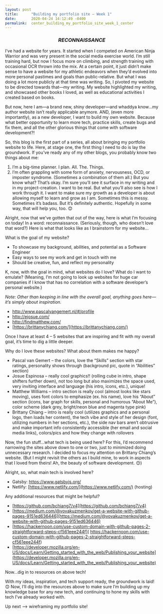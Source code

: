 ```yaml
---
layout: post
title:      "Building my portfolio site – Week 1"
date:       2020-04-24 14:12:49 -0400
permalink:  center_building_my_portfolio_site_week_1_center
---
```


### <center> *RECONNAISSANCE* </center>

I’ve had a website for years. It started when I competed on American Ninja Warrior and was very present in the social media exercise world. I’m still training hard, but now I focus more on climbing, and strength training with occasional OCR thrown into the mix. At a certain point, it just didn’t make sense to have a website for my athletic endeavors when they’d evolved into more personal pastimes and goals than public-relative. But what I was doing a lot more publicly at that time was writing. So, I pivoted my website to be directed towards that—my writing. My website highlighted my writing, and showcased other books I loved, as well as educational activities I created based on books.

But now, here I am—a brand new, shiny developer—and whaddya know…my author website isn’t really applicable anymore. AND, (even more importantly), as a new developer, I want to build my own website. Because what better opportunity to learn more tech, practice skills, create bugs and fix them, and all the other glorious things that come with software development?!

So, this blog is the first part of a series, all about bringing my portfolio website to life. Here, at stage one, the first thing I need to do is lay the groundwork. If you’ve ready any of my other blogs, you probably know two things about me:

1. I’m a big-time planner. I plan. All. The. Things. 
2. I’m often grappling with some form of anxiety, nervousness, OCD, or imposter syndrome. (Sometimes a combination of them all.) But you know what? That’s okay. I’m sure you’ll see it surface in my writing and in my project-creation. I want to be real. But what you’ll also see is how I work through it. I want to make sure my growth as a developer is about allowing myself to learn and grow as I am. Sometimes this is messy. Sometimes it’s badass. But it’s definitely authentic. Hopefully in some way, that will help you, too. 😊

Alright, now that we’ve gotten that out of the way, here is what I’m focusing on today! In a word: reconnaissance. (Seriously, though, who doesn’t love that word?) Here is what that looks like as I brainstorm for my website...

What is the goal of my website?
* To showcase my background, abilities, and potential as a Software Engineer
* Easy ways to see my work and get in touch with me
* Should be creative, fun, and reflect my personality

K, now, with the goal in mind, what websites do I love? What do I want to emulate? (Meaning, I’m not going to look up websites for huge car companies if I know that has no correlation with a software developer’s personal website.)

*Note: Other than keeping in line with the overall goal, anything goes here—it’s simply about inspiration.*
* [http://www.pascalvangemert.nl/#/profile ](http://www.pascalvangemert.nl/#/profile )
* [http://ejosue.com/ ](http://ejosue.com/)
* [http://findmatthew.com/ ](http://findmatthew.com/)
* [https://brittanychiang.com/](https://brittanychiang.com/)

Once I have at least 4 – 5 websites that are inspiring and fit with my overall goal, it’s time to dig a little deeper.

Why do I love these websites? What about them makes me happy?
* Pascal van Gemert – the colors, love the “Skills” section with star ratings, personality shows through (background pic, quote in “Abilities” section)
* Josue Espinosa – really cool graphics!! (rolling cube in intro, shape shifters further down), not too long but also maximizes the space used, very inviting interface and language (his intro, icons, etc.), unique!
* Matthew Williams – intro section is really cool (almost looks like stars moving), uses font colors to emphasize (ex. his name), love his “About” section (icons, bar graph for skills, personal and humorous “About Me”), color scheme (dark grey, bright/neon blue and magenta type pink)
* Brittany Chiang – intro is really cool (utilizes graphics and a personal logo, then loads her content), the tech vibe and style of her design (font, utilizing numbers in her sections, etc.), the side nav bars aren’t obtrusive and make important info consistently accessible (her email and social media links), colors/pics and how they change with rollovers

Now, the fun stuff…what tech is being used here? For this, I’d recommend narrowing the sites above down to one or two, just to minimized doing unnecessary research. I decided to focus my attention on Brittany Chiang’s website. (But I might revisit the others as I build mine, to work in aspects that I loved from theirs! Ah, the beauty of software development. 😊)

Alright, so, what main tech is involved here? 
* Gatsby: [https://www.gatsbyjs.org/ ](https://www.gatsbyjs.org/)
* Netlify: [https://www.netlify.com/](https://www.netlify.com/) (hosting)

Any additional resources that might be helpful?
* [https://github.com/bchiang7/v4](https://github.com/bchiang7/v4)
* [https://medium.com/@vovakuzmenkov/get-a-website-with-github-pages-9151ed636446](https://medium.com/@vovakuzmenkov/get-a-website-with-github-pages-9151ed636446)
* [https://hackernoon.com/use-custom-domain-with-github-pages-2-straightforward-steps-cf561eee244f]( https://hackernoon.com/use-custom-domain-with-github-pages-2-straightforward-steps-cf561eee244f)
* [https://developer.mozilla.org/en-US/docs/Learn/Getting_started_with_the_web/Publishing_your_website](https://developer.mozilla.org/en-US/docs/Learn/Getting_started_with_the_web/Publishing_your_website)

Now...dig in to resources on above tech!

With my ideas, inspiration, and tech support ready, the groundwork is laid! 😊 Now, I’ll dig into the resources above to make sure I’m building up my knowledge base for any new tech, and continuing to hone my skills with tech I’ve already worked with.

Up next --> wireframing my portfolio site!

